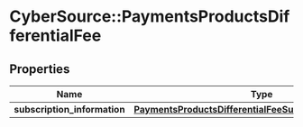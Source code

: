 # CyberSource::PaymentsProductsDifferentialFee

## Properties
Name | Type | Description | Notes
------------ | ------------- | ------------- | -------------
**subscription_information** | [**PaymentsProductsDifferentialFeeSubscriptionInformation**](PaymentsProductsDifferentialFeeSubscriptionInformation.md) |  | [optional] 


